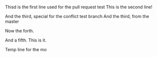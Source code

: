 Thisd is the first line used for the pull request test
This is the second line!

And the third, special for the conflict test branch
And the third, from the master

Now the forth.

And a fifth. This is it.

Temp line for the mo